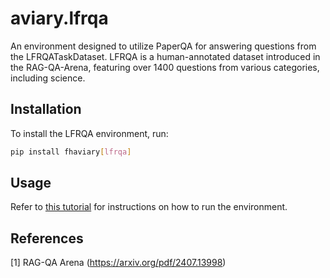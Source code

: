 # aviary.lfrqa

An environment designed to utilize PaperQA for answering questions from the LFRQATaskDataset. LFRQA is a human-annotated dataset introduced in the RAG-QA-Arena, featuring over 1400 questions from various categories, including science.

## Installation

To install the LFRQA environment, run:

```bash
pip install fhaviary[lfrqa]
```

## Usage

Refer to [this tutorial](https://github.com/Future-House/paper-qa/blob/main/docs/tutorials/running_on_lfrqa.md) for instructions on how to run the environment.

## References

[1] RAG-QA Arena (https://arxiv.org/pdf/2407.13998)
